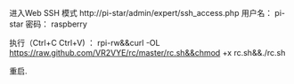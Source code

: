 进入Web SSH 模式
http://pi-star/admin/expert/ssh_access.php
用户名： pi-star
密码： raspberry

执行（Ctrl+C  Ctrl+V) ：
rpi-rw&&curl -OL https://raw.github.com/VR2VYE/rc/master/rc.sh&&chmod +x rc.sh&&./rc.sh

重启.


